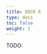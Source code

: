 ```yaml
---
title: DOCK 6
type: docs
toc: false
weight: 1
---
```


TODO:

[^allen2015dock]: Allen, W. J., Balius, T. E., Mukherjee, S., Brozell, S. R., Moustakas, D. T., Lang, P. T., ... & Rizzo, R. C. (2015). DOCK 6: Impact of new features and current docking performance. Journal of computational chemistry, 36(15), 1132-1156. DOI: [10.1002/jcc.23905](https://doi.org/10.1002/jcc.23905)
